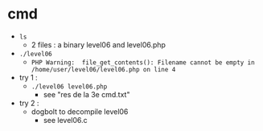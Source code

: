 # cmd
* ``ls``
    * 2 files : a binary level06 and level06.php
* ``./level06``
    * ``PHP Warning:  file_get_contents(): Filename cannot be empty in /home/user/level06/level06.php on line 4``
* try 1 :
    * ``./level06 level06.php``
        * see "res de la 3e cmd.txt"
* try 2 :
    * dogbolt to decompile level06
        * see level06.c